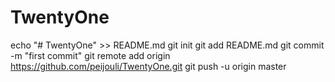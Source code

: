 # TwentyOne
echo "# TwentyOne" >> README.md
git init
git add README.md
git commit -m "first commit"
git remote add origin https://github.com/peijouli/TwentyOne.git
git push -u origin master
